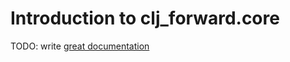 # Introduction to clj_forward.core

TODO: write [great documentation](http://jacobian.org/writing/what-to-write/)
